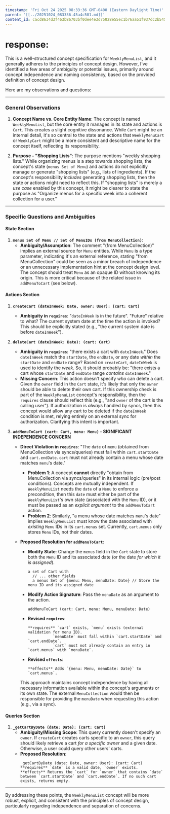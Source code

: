 ```yaml
---
timestamp: 'Fri Oct 24 2025 08:33:36 GMT-0400 (Eastern Daylight Time)'
parent: '[[../20251024_083336.45a4c501.md]]'
content_id: cacd8634d3f463b86703bf0dee4e3d75028e55ec1b76aa51f937dc2b54549a5f
---
```


# response:

This is a well-structured concept specification for `WeeklyMenuList`, and it generally adheres to the principles of concept design. However, I've identified a few areas of ambiguity or potential issues, primarily around concept independence and naming consistency, based on the provided definition of concept design.

Here are my observations and questions:

***

### General Observations

1. **Concept Name vs. Core Entity Name**: The concept is named `WeeklyMenuList`, but the core entity it manages in its state and actions is `Cart`. This creates a slight cognitive dissonance. While `Cart` might be an internal detail, it's so central to the state and actions that `WeeklyMenuCart` or `WeeklyCart` might be a more consistent and descriptive name for the concept itself, reflecting its responsibility.

2. **Purpose - "Shopping Lists"**: The purpose mentions "weekly shopping lists." While organizing menus is a step towards shopping lists, the concept's state (`menus Set of Menu`) and actions do not explicitly manage or generate "shopping lists" (e.g., lists of ingredients). If the concept's responsibility *includes* generating shopping lists, then the state or actions might need to reflect this. If "shopping lists" is merely a *use case* enabled by this concept, it might be clearer to state the purpose as "Organize menus for a specific week into a coherent collection for a user."

***

### Specific Questions and Ambiguities

#### State Section

1. **`menus Set of Menu // Set of MenuIDs (from MenuCollection)`**:
   * **Ambiguity/Assumption**: The comment "(from MenuCollection)" implies an external source for `Menu` entities. While `Menu` is a type parameter, indicating it's an external reference, stating "from MenuCollection" could be seen as a minor breach of independence or an unnecessary implementation hint at the concept design level. The concept should treat `Menu` as an opaque ID without knowing its origin. This is more critical because of the related issue in `addMenuToCart` (see below).

#### Actions Section

1. **`createCart (dateInWeek: Date, owner: User): (cart: Cart)`**
   * **Ambiguity in `requires`**: "`dateInWeek` is in the future". "Future" relative to what? The current system date at the time the action is invoked? This should be explicitly stated (e.g., "the current system date is before `dateInWeek`").

2. **`deleteCart (dateInWeek: Date): (cart: Cart)`**
   * **Ambiguity in `requires`**: "there exists a cart with `dateInWeek`." Does `dateInWeek` match the `startDate`, the `endDate`, or any date *within* the `startDate` and `endDate` range? Based on `createCart`, `dateInWeek` is used to identify the *week*. So, it should probably be: "there exists a cart whose `startDate` and `endDate` range *contains* `dateInWeek`."
   * **Missing Concern**: This action doesn't specify *who* can delete a cart. Given the `owner` field in the `Cart` state, it's likely that only the `owner` should be able to delete their own cart. If this ownership check is part of the `WeeklyMenuList` concept's responsibility, then the `requires` clause should reflect this (e.g., "and `owner` of the cart is the calling user"). If authorization is *always* handled by syncs, then this concept would allow any cart to be deleted if the `dateInWeek` condition is met, relying entirely on an external sync for authorization. Clarifying this intent is important.

3. **`addMenuToCart (cart: Cart, menu: Menu)` - SIGNIFICANT INDEPENDENCE CONCERN**
   * **Direct Violation in `requires`**: "The `date` of `menu` (obtained from MenuCollection via syncs/queries) must fall within `cart.startDate` and `cart.endDate`. `cart` must not already contain a menu whose date matches `menu`'s date."
     * **Problem 1**: A concept **cannot** directly "obtain from MenuCollection via syncs/queries" in its internal logic (pre/post conditions). Concepts are mutually independent. If `WeeklyMenuList` needs the `date` of a `Menu` to enforce a precondition, then this `date` must either be part of the `WeeklyMenuList`'s own state (associated with the `Menu` ID), or it must be passed as an *explicit argument* to the `addMenuToCart` action.
     * **Problem 2**: Similarly, "a menu whose date matches `menu`'s date" implies `WeeklyMenuList` must know the date associated with *existing* `Menu` IDs in its `cart.menus` set. Currently, `cart.menus` only stores `Menu` IDs, not their dates.

   * **Proposed Resolution for `addMenuToCart`**:
     * **Modify State**: Change the `menus` field in the `Cart` state to store both the `Menu` ID and its associated date (or the date *for which it is assigned*).
       ```
       a set of Cart with
         // ... other fields
         a menus Set of {menu: Menu, menuDate: Date} // Store the menu ID and its assigned date
       ```
     * **Modify Action Signature**: Pass the `menuDate` as an argument to the action.
       ```
       addMenuToCart (cart: Cart, menu: Menu, menuDate: Date)
       ```
     * **Revised `requires`**:
       ```
       **requires** `cart` exists, `menu` exists (external validation for menu ID).
                  `menuDate` must fall within `cart.startDate` and `cart.endDate`.
                  `cart` must not already contain an entry in `cart.menus` with `menuDate`.
       ```
     * **Revised `effects`**:
       ```
       **effects** Adds `{menu: Menu, menuDate: Date}` to `cart.menus`.
       ```
     This approach maintains concept independence by having all necessary information available within the concept's arguments or its own state. The external `MenuCollection` would then be responsible for providing the `menuDate` when requesting this action (e.g., via a sync).

#### Queries Section

1. **`_getCartByDate (date: Date): (cart: Cart)`**
   * **Ambiguity/Missing Scope**: This query currently doesn't specify an `owner`. If `createCart` creates carts specific to an `owner`, this query should likely retrieve a cart *for a specific owner* and a given date. Otherwise, a user could query other users' carts.
   * **Proposed Resolution**:
     ```
     _getCartByDate (date: Date, owner: User): (cart: Cart)
     **requires** `date` is a valid date, `owner` exists.
     **effects** Returns the `cart` for `owner` that contains `date` between `cart.startDate` and `cart.endDate`. If no such cart exists, returns empty.
     ```

***

By addressing these points, the `WeeklyMenuList` concept will be more robust, explicit, and consistent with the principles of concept design, particularly regarding independence and separation of concerns.
